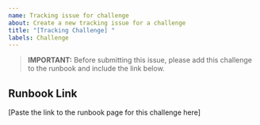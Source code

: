 ```yaml
---
name: Tracking issue for challenge
about: Create a new tracking issue for a challenge
title: "[Tracking Challenge] "
labels: Challenge
---
```


> **IMPORTANT:** Before submitting this issue, please add this challenge to the runbook and include the link below.

## Runbook Link

[Paste the link to the runbook page for this challenge here]
